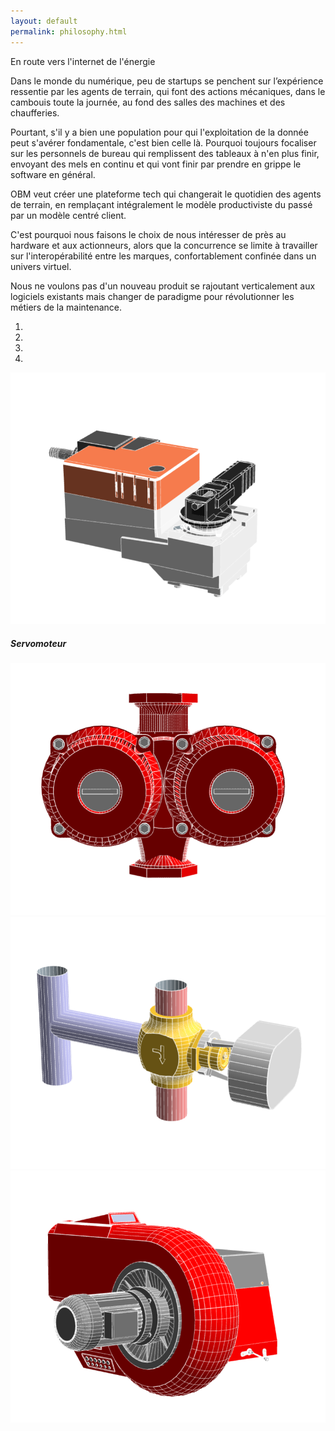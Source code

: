 ```yaml
---
layout: default
permalink: philosophy.html
---
```

<div class="row">
    <div class="col" id="info">
      <p class="font-weight-bold">En route vers l'internet de l'énergie</p>
      <p>Dans le monde du numérique, peu de startups se penchent sur l’expérience ressentie par les agents de terrain,
        qui font des actions mécaniques, dans le cambouis toute la journée, au fond des salles des machines et des chaufferies.</p>
      <p>Pourtant, s'il y a bien une population pour qui l'exploitation de la donnée peut s'avérer fondamentale, c'est bien celle là.
        Pourquoi toujours focaliser sur les personnels de bureau qui remplissent des tableaux à n'en plus finir,
        envoyant des mels en continu et qui vont finir par prendre en grippe le software en général.</p>
      <p>OBM veut créer une plateforme tech qui changerait le quotidien des agents de terrain, en remplaçant intégralement
        le modèle productiviste du passé par un modèle centré client.</p>
      <p>C'est pourquoi nous faisons le choix de nous intéresser de près au hardware et aux actionneurs, alors que la concurrence
         se limite à travailler sur l'interopérabilité entre les marques, confortablement confinée dans un univers virtuel.</p>
      <p>Nous ne voulons pas d'un nouveau produit se rajoutant verticalement aux logiciels existants mais changer de paradigme pour révolutionner les métiers de la maintenance.</p>
    </div>
    <div class="col-sm" id="cta">
       <div id="CarAction" class="carousel slide" data-ride="carousel">
         <ol class="carousel-indicators">
           <li data-target="#CarAction" data-slide-to="0" class="active"></li>
           <li data-target="#CarAction" data-slide-to="1"></li>
           <li data-target="#CarAction" data-slide-to="2"></li>
           <li data-target="#CarAction" data-slide-to="3"></li>
         </ol>
         <div class="carousel-inner">
           <div class="carousel-item active">
             <img class="d-block w-100" src="/img/servo.png" alt="Servomoteur">
               <div class="carousel-caption d-none d-md-block">
                  <h5>Servomoteur</h5>
               </div>
           </div>
           <div class="carousel-item">
             <img class="d-block w-100" src="/img/pump.png" alt="Pompe">
           </div>
           <div class="carousel-item">
             <img class="d-block w-100" src="img/v3v.png" alt="Vanne 3 voies">
           </div>
           <div class="carousel-item">
             <img class="d-block w-100" src="img/burner.png" alt="bruleur">
           </div>
         </div>
       </div>
    </div>
</div>
